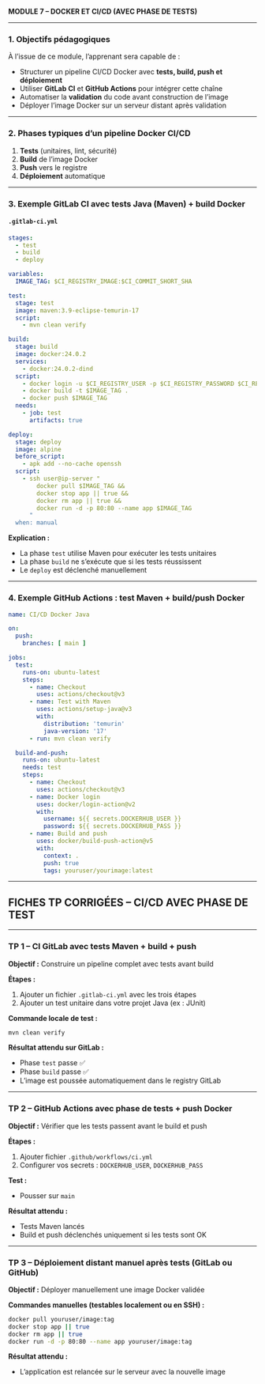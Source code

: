 **MODULE 7 – DOCKER ET CI/CD (AVEC PHASE DE TESTS)**

---

### 1. Objectifs pédagogiques

À l’issue de ce module, l’apprenant sera capable de :

* Structurer un pipeline CI/CD Docker avec **tests, build, push et déploiement**
* Utiliser **GitLab CI** et **GitHub Actions** pour intégrer cette chaîne
* Automatiser la **validation** du code avant construction de l’image
* Déployer l’image Docker sur un serveur distant après validation

---

### 2. Phases typiques d’un pipeline Docker CI/CD

1. **Tests** (unitaires, lint, sécurité)
2. **Build** de l’image Docker
3. **Push** vers le registre
4. **Déploiement** automatique

---

### 3. Exemple GitLab CI avec tests Java (Maven) + build Docker

#### `.gitlab-ci.yml`

```yaml
stages:
  - test
  - build
  - deploy

variables:
  IMAGE_TAG: $CI_REGISTRY_IMAGE:$CI_COMMIT_SHORT_SHA

test:
  stage: test
  image: maven:3.9-eclipse-temurin-17
  script:
    - mvn clean verify

build:
  stage: build
  image: docker:24.0.2
  services:
    - docker:24.0.2-dind
  script:
    - docker login -u $CI_REGISTRY_USER -p $CI_REGISTRY_PASSWORD $CI_REGISTRY
    - docker build -t $IMAGE_TAG .
    - docker push $IMAGE_TAG
  needs:
    - job: test
      artifacts: true

deploy:
  stage: deploy
  image: alpine
  before_script:
    - apk add --no-cache openssh
  script:
    - ssh user@ip-server "
        docker pull $IMAGE_TAG &&
        docker stop app || true &&
        docker rm app || true &&
        docker run -d -p 80:80 --name app $IMAGE_TAG
      "
  when: manual
```

**Explication :**

* La phase `test` utilise Maven pour exécuter les tests unitaires
* La phase `build` ne s’exécute que si les tests réussissent
* Le `deploy` est déclenché manuellement

---

### 4. Exemple GitHub Actions : test Maven + build/push Docker

```yaml
name: CI/CD Docker Java

on:
  push:
    branches: [ main ]

jobs:
  test:
    runs-on: ubuntu-latest
    steps:
      - name: Checkout
        uses: actions/checkout@v3
      - name: Test with Maven
        uses: actions/setup-java@v3
        with:
          distribution: 'temurin'
          java-version: '17'
      - run: mvn clean verify

  build-and-push:
    runs-on: ubuntu-latest
    needs: test
    steps:
      - name: Checkout
        uses: actions/checkout@v3
      - name: Docker login
        uses: docker/login-action@v2
        with:
          username: ${{ secrets.DOCKERHUB_USER }}
          password: ${{ secrets.DOCKERHUB_PASS }}
      - name: Build and push
        uses: docker/build-push-action@v5
        with:
          context: .
          push: true
          tags: youruser/yourimage:latest
```

---

## FICHES TP CORRIGÉES – CI/CD AVEC PHASE DE TEST

---

### TP 1 – CI GitLab avec tests Maven + build + push

**Objectif :** Construire un pipeline complet avec tests avant build

**Étapes :**

1. Ajouter un fichier `.gitlab-ci.yml` avec les trois étapes
2. Ajouter un test unitaire dans votre projet Java (ex : JUnit)

**Commande locale de test :**

```bash
mvn clean verify
```

**Résultat attendu sur GitLab :**

* Phase `test` passe ✅
* Phase `build` passe ✅
* L’image est poussée automatiquement dans le registry GitLab

---

### TP 2 – GitHub Actions avec phase de tests + push Docker

**Objectif :** Vérifier que les tests passent avant le build et push

**Étapes :**

1. Ajouter fichier `.github/workflows/ci.yml`
2. Configurer vos secrets : `DOCKERHUB_USER`, `DOCKERHUB_PASS`

**Test :**

* Pousser sur `main`

**Résultat attendu :**

* Tests Maven lancés
* Build et push déclenchés uniquement si les tests sont OK

---

### TP 3 – Déploiement distant manuel après tests (GitLab ou GitHub)

**Objectif :** Déployer manuellement une image Docker validée

**Commandes manuelles (testables localement ou en SSH) :**

```bash
docker pull youruser/image:tag
docker stop app || true
docker rm app || true
docker run -d -p 80:80 --name app youruser/image:tag
```

**Résultat attendu :**

* L’application est relancée sur le serveur avec la nouvelle image
